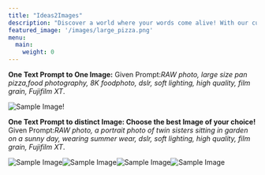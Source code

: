 ```yaml
---
title: "Ideas2Images"
description: "Discover a world where your words come alive! With our cutting-edge AI technology, transform your textual ideas into captivating visuals in just a few clicks.Whether you’re looking for a single image or exploring distinct designs for your prompt, we’ve got you covered.Dive into a seamless experience tailored to your creative vision."
featured_image: '/images/large_pizza.png'
menu:
  main:
    weight: 0
---
```

**One Text Prompt to One Image:**
Given Prompt:_RAW photo, large size pan pizza,food photography, 8K foodphoto, dslr, soft lighting, high quality, film grain, Fujifilm XT_.

![Sample Image](/images/large_pizza.png)!

**One Text Prompt to distinct Image: Choose the best Image of your choice!**
Given Prompt:_RAW photo, a portrait photo of twin sisters sitting in garden on a sunny day, wearing summer wear, dslr, soft lighting, high quality, film grain, Fujifilm XT_.

![Sample Image](/images/twin1.png)![Sample Image](/images/twin2.png)![Sample Image](/images/twin3.png)![Sample Image](/images/twin4.png)


